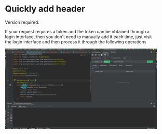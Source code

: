 # Quickly add header

Version required: <Badge text="2.0.0"/>

If your request requires a token and the token can be obtained through a login interface, then you don't need to manually add it each time, just visit the login interface and then process it through the following operations

![fastAddToken](/img/fastAddToken_en.gif)
